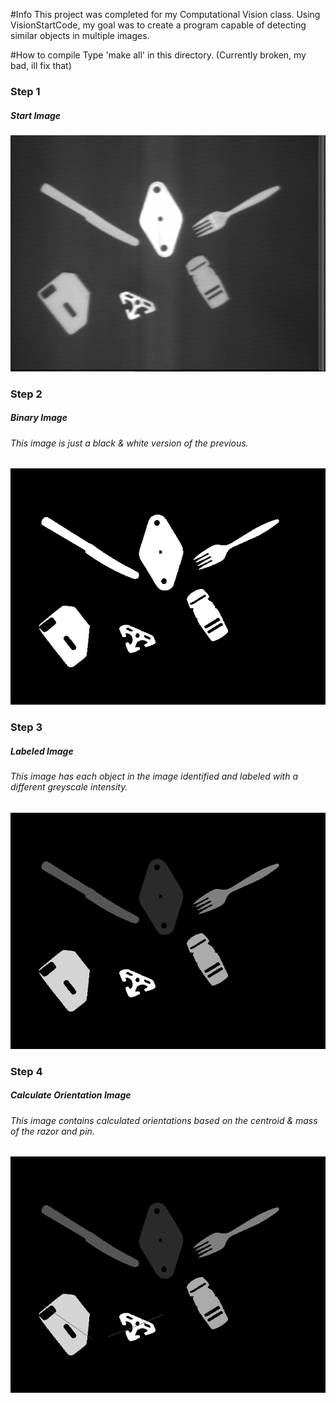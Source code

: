 #Info
This project was completed for my Computational Vision class. Using VisionStartCode, my goal was to create a program capable of detecting similar objects in multiple images.

#How to compile
Type 'make all' in this directory. (Currently broken, my bad, ill fix that)

### Step 1
##### Start Image
![alt text](OUTPUT/many_objects_2.png)
### Step 2
##### Binary Image
###### This image is just a black & white version of the previous.
![alt text](OUTPUT/many_objects_2_binary.png)
### Step 3
##### Labeled Image
###### This image has each object in the image identified and labeled with a different greyscale intensity.
![alt text](OUTPUT/many_objects_2_labeled.png)
### Step 4
##### Calculate Orientation Image
###### This image contains calculated orientations based on the centroid & mass of the razor and pin.
![alt text](OUTPUT/many_objects_2_matches.png)
